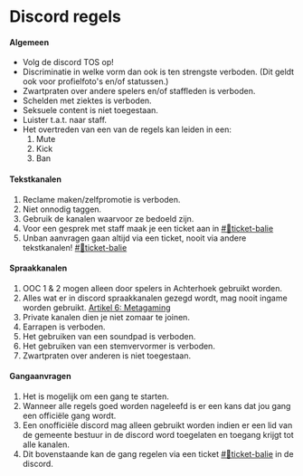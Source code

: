 # Discord regels

#### Algemeen
- Volg de discord TOS op!
- Discriminatie in welke vorm dan ook is ten strengste verboden. (Dit geldt ook voor profielfoto's en/of statussen.)
- Zwartpraten over andere spelers en/of staffleden is verboden.
- Schelden met ziektes is verboden.
- Seksuele content is niet toegestaan.
- Luister t.a.t. naar staff.
- Het overtreden van een van de regels kan leiden in een:
    1. Mute
    2. Kick
    3. Ban

#### Tekstkanalen
1. Reclame maken/zelfpromotie is verboden.
2. Niet onnodig taggen.
3. Gebruik de kanalen waarvoor ze bedoeld zijn.
4. Voor een gesprek met staff maak je een ticket aan in [#📝ticket-balie](https://dsc.gg/achterhoekrp)
5. Unban aanvragen gaan altijd via een ticket, nooit via andere tekstkanalen! [#📝ticket-balie](https://dsc.gg/achterhoekrp)

#### Spraakkanalen
1. OOC 1 & 2 mogen alleen door spelers in Achterhoek gebruikt worden.
2. Alles wat er in discord spraakkanalen gezegd wordt, mag nooit ingame worden gebruikt. [Artikel 6: Metagaming](https://wetboek.achterhoekrp.nl/wetboek)
3. Private kanalen dien je niet zomaar te joinen.
4. Earrapen is verboden.
5. Het gebruiken van een soundpad is verboden.
6. Het gebruiken van een stemvervormer is verboden.
7. Zwartpraten over anderen is niet toegestaan.

#### Gangaanvragen
1. Het is mogelijk om een gang te starten.
2. Wanneer alle regels goed worden nageleefd is er een kans dat jou gang een officiële gang wordt.
3. Een onofficiële discord mag alleen gebruikt worden indien er een lid van de gemeente bestuur in de discord word toegelaten en toegang krijgt tot alle kanalen.
4. Dit bovenstaande kan de gang regelen via een ticket [#📝ticket-balie](https://dsc.gg/achterhoekrp) in de discord.
